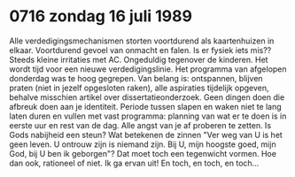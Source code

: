 # 0716 zondag 16 juli 1989
Alle verdedigingsmechanismen storten voortdurend als kaartenhuizen in elkaar. Voortdurend gevoel van onmacht en falen. Is er fysiek iets mis?? Steeds kleine irritaties met AC. Ongeduldig tegenover de kinderen. Het wordt tijd voor een nieuwe verdedigingslinie. Het programma van afgelopen donderdag was te hoog gegrepen. Van belang is: ontspannen, blijven praten (niet in jezelf opgesloten raken), alle aspiraties tijdelijk opgeven, behalve misschien artikel over dissertatieonderzoek. Geen dingen doen die afbreuk doen aan je identiteit. Periode tussen slapen en waken niet te lang laten duren en vullen met vast programma: planning van wat er te doen is in eerste uur en rest van de dag. Alle angst van je af proberen te zetten. Is Gods nabijheid een steun? Wat betekenen de zinnen "Ver weg van U is het geen leven. U ontrouw zijn is niemand zijn. Bij U, mijn hoogste goed, mijn God, bij U ben ik geborgen"? Dat moet toch een tegenwicht vormen. Hoe dan ook, rationeel of niet. Ik ga ervan uit! En toch, en toch, en toch...